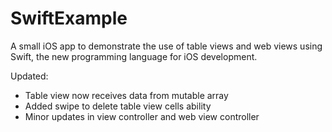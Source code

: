 SwiftExample
============

A small iOS app to demonstrate the use of table views and web views using Swift, the new programming language for iOS development.

Updated:

- Table view now receives data from mutable array
- Added swipe to delete table view cells ability
- Minor updates in view controller and web view controller
